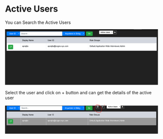 # Active Users

You can Search the Active Users 

![](.gitbook/assets/image%20%28153%29.png)

Select the user and click on + button and can get the details of the active user

![](.gitbook/assets/image%20%28143%29.png)

